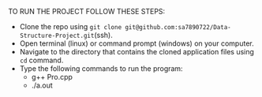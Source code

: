 TO RUN THE PROJECT FOLLOW THESE STEPS:

- Clone the repo using `git clone git@github.com:sa7890722/Data-Structure-Project.git`(ssh).
- Open terminal (linux) or command prompt (windows) on your computer.
- Navigate to the directory that contains the cloned application files using `cd` command.
- Type the following commands to run the program:
  - g++ Pro.cpp
  - ./a.out
